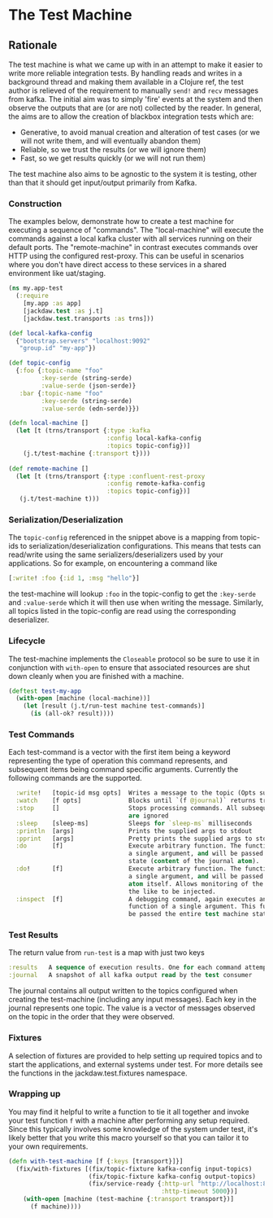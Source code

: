 # The Test Machine

## Rationale

The test machine is what we came up with in an attempt to make it easier to
write more reliable integration tests. By handling reads and writes in a background
thread and making them available in a Clojure ref, the test author is relieved
of the requirement to manually `send!` and `recv` messages from kafka. The initial
aim was to simply 'fire' events at the system and then observe the outputs that
are (or are not) collected by the reader. In general, the aims are to allow the
creation of blackbox integration tests which are:

 * Generative, to avoid manual creation and alteration of test cases (or we will
not write them, and will eventually abandon them)
 * Reliable, so we trust the results (or we will ignore them)
 * Fast, so we get results quickly (or we will not run them)

The test machine also aims to be agnostic to the system it is testing, other
than that it should get input/output primarily from Kafka.

### Construction 

The examples below, demonstrate how to create a test machine for executing a
sequence of "commands". The "local-machine" will execute the commands against a
local kafka cluster with all services running on their default ports. The
"remote-machine" in contrast executes commands over HTTP using the configured
rest-proxy. This can be useful in scenarios where you don't have direct access
to these services in a shared environment like uat/staging.

```clojure
(ns my.app-test
  (:require
    [my.app :as app]
    [jackdaw.test :as j.t]
    [jackdaw.test.transports :as trns]))

(def local-kafka-config
  {"bootstrap.servers" "localhost:9092"
   "group.id" "my-app"})

(def topic-config
  {:foo {:topic-name "foo"
         :key-serde (string-serde)
         :value-serde (json-serde)}
   :bar {:topic-name "foo"
         :key-serde (string-serde)
         :value-serde (edn-serde)}})

(defn local-machine []
  (let [t (trns/transport {:type :kafka
                           :config local-kafka-config
                           :topics topic-config})]
    (j.t/test-machine {:transport t})))
    
(def remote-machine []
  (let [t (trns/transport {:type :confluent-rest-proxy
                           :config remote-kafka-config
                           :topics topic-config})]
   (j.t/test-machine t)))
```

### Serialization/Deserialization

The `topic-config` referenced in the snippet above is a mapping from topic-ids to
serialization/deserialization configurations. This means that tests can read/write
using the same serializers/deserializers used by your applications. So for example, on
encountering a command like

```clojure
[:write! :foo {:id 1, :msg "hello"}]
```

the test-machine will lookup `:foo` in the topic-config to get the `:key-serde`
and `:value-serde` which it will then use when writing the message. Similarly, all topics
listed in the topic-config are read using the corresponding deserializer.

### Lifecycle

The test-machine implements the `Closeable` protocol so be sure to use it in
conjunction with `with-open` to ensure that associated resources are shut down
cleanly when you are finished with a machine.

```clojure
(deftest test-my-app
  (with-open [machine (local-machine))]
    (let [result (j.t/run-test machine test-commands)]
      (is (all-ok? result))))
```

### Test Commands

Each test-command is a vector with the first item being a keyword representing the
type of operation this command represents, and subsequent items being command
specific arguments. Currently the following commands are the supported.

```clojure
  :write!   [topic-id msg opts]  Writes a message to the topic (Opts supports :key-fn, :partition, :partition-fn, :key, :timeout)
  :watch    [f opts]             Blocks until `(f @journal)` returns truthy
  :stop     []                   Stops processing commands. All subsequent commands
                                 are ignored
  :sleep    [sleep-ms]           Sleeps for `sleep-ms` milliseconds
  :println  [args]               Prints the supplied args to stdout
  :pprint   [args]               Pretty prints the supplied args to stdout
  :do       [f]                  Execute arbitrary function. The function should take
                                 a single argument, and will be passed the journal
                                 state (content of the journal atom).
  :do!      [f]                  Execute arbitrary function. The function should take
                                 a single argument, and will be passed the journal
                                 atom itself. Allows monitoring of the joural or
                                 the like to be injected.
  :inspect  [f]                  A debugging command, again executes an arbitrary
                                 function of a single argument. This function will
                                 be passed the entire test machine state.
```

### Test Results

The return value from `run-test` is a map with just two keys

```clojure
:results   A sequence of execution results. One for each command attempted
:journal   A snapshot of all kafka output read by the test consumer
```

The journal contains all output written to the topics configured when creating
the test-machine (including any input messages). Each key in the journal
represents one topic. The value is a vector of messages observed on the topic
in the order that they were observed.

### Fixtures

A selection of fixtures are provided to help setting up required topics and
to start the applications, and external systems under test. For more details
see the functions in the jackdaw.test.fixtures namespace.

### Wrapping up

You may find it helpful to write a function to tie it all together and invoke
your test function `f` with a machine after performing any setup required. Since
this typically involves some knowledge of the system under test, it's likely
better that you write this macro yourself so that you can tailor it to your own
requirements.

```clojure
(defn with-test-machine [f {:keys [transport}]}]
  (fix/with-fixtures [(fix/topic-fixture kafka-config input-topics)
                      (fix/topic-fixture kafka-config output-topics)
                      (fix/service-ready {:http-url "http://localhost:8082"
                                          :http-timeout 5000})]
    (with-open [machine (test-machine {:transport transport})]
      (f machine))))
```

